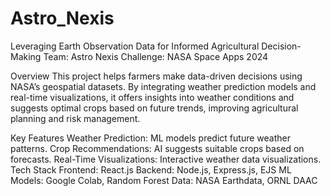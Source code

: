 # Astro_Nexis
Leveraging Earth Observation Data for Informed Agricultural Decision-Making
Team: Astro Nexis
Challenge: NASA Space Apps 2024

Overview
This project helps farmers make data-driven decisions using NASA’s geospatial datasets. By integrating weather prediction models and real-time visualizations, it offers insights into weather conditions and suggests optimal crops based on future trends, improving agricultural planning and risk management.

Key Features
Weather Prediction: ML models predict future weather patterns.
Crop Recommendations: AI suggests suitable crops based on forecasts.
Real-Time Visualizations: Interactive weather data visualizations.
Tech Stack
Frontend: React.js
Backend: Node.js, Express.js, EJS
ML Models: Google Colab, Random Forest
Data: NASA Earthdata, ORNL DAAC
